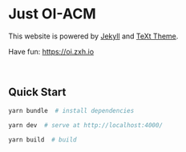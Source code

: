 # Just OI-ACM

This website is powered by [Jekyll](https://jekyllrb.com/) and [TeXt Theme](https://github.com/kitian616/jekyll-TeXt-theme).

Have fun: https://oi.zxh.io


&nbsp;

## Quick Start

```bash
yarn bundle  # install dependencies

yarn dev  # serve at http://localhost:4000/

yarn build  # build
```
